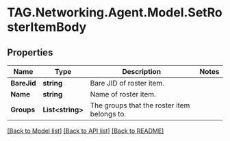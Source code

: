 # TAG.Networking.Agent.Model.SetRosterItemBody

## Properties

Name | Type | Description | Notes
------------ | ------------- | ------------- | -------------
**BareJid** | **string** | Bare JID of roster item. | 
**Name** | **string** | Name of roster item. | 
**Groups** | **List&lt;string&gt;** | The groups that the roster item belongs to. | 

[[Back to Model list]](../README.md#documentation-for-models) [[Back to API list]](../README.md#documentation-for-api-endpoints) [[Back to README]](../README.md)

